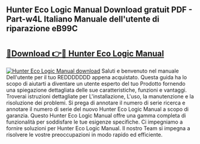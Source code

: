 ## Hunter Eco Logic Manual Download gratuit PDF - Part-w4L Italiano Manuale dell'utente di riparazione eB99C

# <h2><a href="http://df9c049.blite.top/?on=Hunter+Eco+Logic+Manual">🔗Download 👉🔴 Hunter Eco Logic Manual</a></h2>

[![Hunter Eco Logic Manual download](https://i.imgur.com/lujVjoI.png)](http://df9c049.blite.top/?on=Hunter+Eco+Logic+Manual)
Saluti e benvenuto nel manuale Dell'utente per il tuo REDDDDDDD appena acquistato. Questa guida ha lo scopo di aiutarti a diventare un utente esperto del tuo Prodotto fornendo una spiegazione dettagliata delle sue caratteristiche, funzioni e vantaggi. Troverai istruzioni dettagliate per L'installazione, L'uso, la manutenzione e la risoluzione dei problemi. Si prega di annotare il numero di serie ricerca e annotare il numero di serie del nuovo Hunter Eco Logic Manual a scopo di garanzia. Questo Hunter Eco Logic Manual offre una gamma completa di funzionalità per soddisfare le tue esigenze specifiche. Ci impegniamo a fornire soluzioni per Hunter Eco Logic Manual. Il nostro Team si impegna a risolvere le vostre preoccupazioni in modo rapido ed efficiente.
